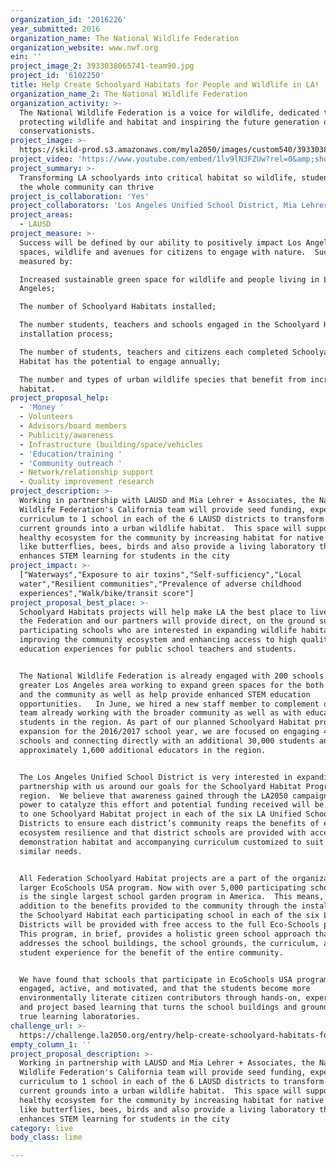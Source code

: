 ```yaml
---
organization_id: '2016226'
year_submitted: 2016
organization_name: The National Wildlife Federation
organization_website: www.nwf.org
ein: ''
project_image_2: 3933038065741-team90.jpg
project_id: '6102250'
title: Help Create Schoolyard Habitats for People and Wildlife in LA!
organization_name_2: The National Wildlife Federation
organization_activity: >-
  The National Wildlife Federation is a voice for wildlife, dedicated to
  protecting wildlife and habitat and inspiring the future generation of
  conservationists.
project_image: >-
  https://skild-prod.s3.amazonaws.com/myla2050/images/custom540/3933038065741-team90.jpg
project_video: 'https://www.youtube.com/embed/1lv9lN3FZUw?rel=0&amp;showinfo=0'
project_summary: >-
  Transforming LA schoolyards into critical habitat so wildlife, students and
  the whole community can thrive
project_is_collaboration: 'Yes'
project_collaborators: 'Los Angeles Unified School District, Mia Lehrer + Associates'
project_areas:
  - LAUSD
project_measure: >-
  Success will be defined by our ability to positively impact Los Angeles' green
  spaces, wildlife and avenues for citizens to engage with nature.  Success will
  measured by: 

  Increased sustainable green space for wildlife and people living in Los
  Angeles;

  The number of Schoolyard Habitats installed;

  The number students, teachers and schools engaged in the Schoolyard Habitat
  installation process; 

  The number of students, teachers and citizens each completed Schoolyard
  Habitat has the potential to engage annually;

  The number and types of urban wildlife species that benefit from increased
  habitat.
project_proposal_help:
  - 'Money '
  - Volunteers
  - Advisors/board members
  - Publicity/awareness
  - Infrastructure (building/space/vehicles
  - 'Education/training '
  - 'Community outreach '
  - Network/relationship support
  - Quality improvement research
project_description: >-
  Working in partnership with LAUSD and Mia Lehrer + Associates, the National
  Wildlife Federation's California team will provide seed funding, expertise and
  curriculum to 1 school in each of the 6 LAUSD districts to transform their
  current grounds into a urban wildlife habitat.  This space will support a
  healthy ecosystem for the community by increasing habitat for native animals
  like butterflies, bees, birds and also provide a living laboratory that
  enhances STEM learning for students in the city
project_impact: >-
  ["Waterways","Exposure to air toxins","Self-sufficiency","Local
  water","Resilient communities","Prevalence of adverse childhood
  experiences","Walk/bike/transit score"]
project_proposal_best_place: >-
  Schoolyard Habitats projects will help make LA the best place to live because
  the Federation and our partners will provide direct, on the ground support to
  participating schools who are interested in expanding wildlife habitats,
  improving the community ecosystem and enhancing access to high quality STEM
  education experiences for public school teachers and students. 


  The National Wildlife Federation is already engaged with 200 schools in the
  greater Los Angeles area working to expand green spaces for the both wildlife
  and the community as well as help provide enhanced STEM education
  opportunities.   In June, we hired a new staff member to complement our local
  team already working with the broader community as well as with educators and
  students in the region. As part of our planned Schoolyard Habitat program
  expansion for the 2016/2017 school year, we are focused on engaging 40 new
  schools and connecting directly with an additional 30,000 students and
  approximately 1,600 additional educators in the region.


  The Los Angeles Unified School District is very interested in expanding their
  partnership with us around our goals for the Schoolyard Habitat Program in the
  region.  We believe that awareness gained through the LA2050 campaign has the
  power to catalyze this effort and potential funding received will be directed
  to one Schoolyard Habitat project in each of the six LA Unified School
  Districts to ensure each district’s community reaps the benefits of enhanced
  ecosystem resilience and that district schools are provided with access to a
  demonstration habitat and accompanying curriculum customized to suit their
  similar needs.


  All Federation Schoolyard Habitat projects are a part of the organization's
  larger EcoSchools USA program. Now with over 5,000 participating schools, it
  is the single largest school garden program in America.  This means, that in
  addition to the benefits provided to the community through the installation of
  the Schoolyard Habitat each participating school in each of the six LA Unified
  Districts will be provided with free access to the full Eco-Schools program. 
  This program, in brief, provides a holistic green school approach that
  addresses the school buildings, the school grounds, the curriculum, and the
  student experience for the benefit of the entire community. 


  We have found that schools that participate in EcoSchools USA programming are
  engaged, active, and motivated, and that the students become more
  environmentally literate citizen contributors through hands-on, experiential,
  and project based learning that turns the school buildings and grounds into
  true learning laboratories.
challenge_url: >-
  https://challenge.la2050.org/entry/help-create-schoolyard-habitats-for-people-and-wildlife-in-la!
empty_column_1: ''
project_proposal_description: >-
  Working in partnership with LAUSD and Mia Lehrer + Associates, the National
  Wildlife Federation's California team will provide seed funding, expertise and
  curriculum to 1 school in each of the 6 LAUSD districts to transform their
  current grounds into a urban wildlife habitat.  This space will support a
  healthy ecosystem for the community by increasing habitat for native animals
  like butterflies, bees, birds and also provide a living laboratory that
  enhances STEM learning for students in the city
category: live
body_class: lime

---
```

